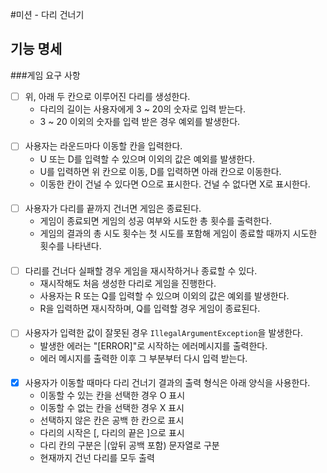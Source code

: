 #미션 - 다리 건너기

## 기능 명세

###게임 요구 사항
- [ ] 위, 아래 두 칸으로 이루어진 다리를 생성한다.
  - 다리의 길이는 사용자에게 3 ~ 20의 숫자로 입력 받는다.
  - 3 ~ 20 이외의 숫자를 입력 받은 경우 예외를 발생한다.
####
- [ ] 사용자는 라운드마다 이동할 칸을 입력한다.
  - U 또는 D를 입력할 수 있으며 이외의 값은 예외를 발생한다.
  - U를 입력하면 위 칸으로 이동, D를 입력하면 아래 칸으로 이동한다.
  - 이동한 칸이 건널 수 있다면 O으로 표시한다. 건널 수 없다면 X로 표시한다.
####
- [ ] 사용자가 다리를 끝까지 건너면 게임은 종료된다.
  - 게임이 종료되면 게임의 성공 여부와 시도한 총 횟수를 출력한다.
  - 게임의 결과의 총 시도 횟수는 첫 시도를 포함해 게임이 종료할 때까지 시도한 횟수를 나타낸다.
####
- [ ] 다리를 건너다 실패할 경우 게임을 재시작하거나 종료할 수 있다.
  - 재시작해도 처음 생성한 다리로 게임을 진행한다.
  - 사용자는 R 또는 Q를 입력할 수 있으며 이외의 값은 예외를 발생한다.
  - R을 입력하면 재시작하며, Q를 입력할 경우 게임이 종료된다.
####
- [ ] 사용자가 입력한 값이 잘못된 경우 `IllegalArgumentException`을 발생한다.
  - 발생한 에러는 "[ERROR]"로 시작하는 에러메시지를 출력한다.
  - 에러 메시지를 출력한 이후 그 부분부터 다시 입력 받는다.
####
- [X] 사용자가 이동할 때마다 다리 건너기 결과의 출력 형식은 아래 양식을 사용한다.
  - 이동할 수 있는 칸을 선택한 경우 O 표시
  - 이동할 수 없는 칸을 선택한 경우 X 표시
  - 선택하지 않은 칸은 공백 한 칸으로 표시
  - 다리의 시작은 [, 다리의 끝은 ]으로 표시
  - 다리 칸의 구분은 |(앞뒤 공백 포함) 문자열로 구분
  - 현재까지 건넌 다리를 모두 출력